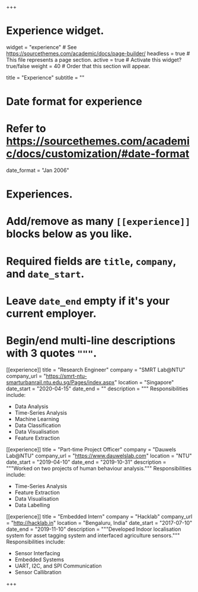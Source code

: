 +++
# Experience widget.
widget = "experience"  # See https://sourcethemes.com/academic/docs/page-builder/
headless = true  # This file represents a page section.
active = true  # Activate this widget? true/false
weight = 40  # Order that this section will appear.

title = "Experience"
subtitle = ""

# Date format for experience
#   Refer to https://sourcethemes.com/academic/docs/customization/#date-format
date_format = "Jan 2006"

# Experiences.
#   Add/remove as many `[[experience]]` blocks below as you like.
#   Required fields are `title`, `company`, and `date_start`.
#   Leave `date_end` empty if it's your current employer.
#   Begin/end multi-line descriptions with 3 quotes `"""`.
[[experience]]
  title = "Research Engineer"
  company = "SMRT Lab@NTU"
  company_url = "https://smrt-ntu-smarturbanrail.ntu.edu.sg/Pages/index.aspx"
  location = "Singapore"
  date_start = "2020-04-15"
  date_end = ""
  description = """
  Responsibilities include:
  
  * Data Analysis 
  * Time-Series Analysis
  * Machine Learning
  * Data Classification
  * Data Visualisation
  * Feature Extraction

[[experience]]
  title = "Part-time Project Officer"
  company = "Dauwels Lab@NTU"
  company_url = "https://www.dauwelslab.com"
  location = "NTU"
  date_start = "2019-04-10"
  date_end = "2019-10-31"
  description = """Worked on two projects of human behaviour analysis."""
  Responsibilities include:
  
  * Time-Series Analysis 
  * Feature Extraction
  * Data Visualisation
  * Data Labelling
 
  [[experience]]
  title = "Embedded Intern"
  company = "Hacklab"
  company_url = "http://hacklab.in"
  location = "Bengaluru, India"
  date_start = "2017-07-10"
  date_end = "2019-11-10"
  description = """Developed Indoor localisation system for asset tagging system and interfaced agriculture sensors."""
  Responsibilities include:
  
  * Sensor Interfacing 
  * Embedded Systems
  * UART, I2C, and SPI Communication
  * Sensor Callibration

+++

